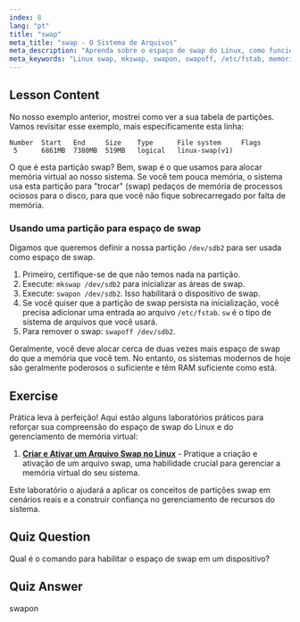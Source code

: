 ```yaml
---
index: 8
lang: "pt"
title: "swap"
meta_title: "swap - O Sistema de Arquivos"
meta_description: "Aprenda sobre o espaço de swap do Linux, como funciona e como criar e gerenciar partições de swap. Otimize o uso da memória do seu sistema com este guia!"
meta_keywords: "Linux swap, mkswap, swapon, swapoff, /etc/fstab, memória virtual, Linux para iniciantes, tutorial de Linux"
---
```


## Lesson Content

No nosso exemplo anterior, mostrei como ver a sua tabela de partições. Vamos revisitar esse exemplo, mais especificamente esta linha:

```
Number  Start   End     Size    Type      File system     Flags
 5      6861MB  7380MB  519MB   logical   linux-swap(v1)
```

O que é esta partição swap? Bem, swap é o que usamos para alocar memória virtual ao nosso sistema. Se você tem pouca memória, o sistema usa esta partição para "trocar" (swap) pedaços de memória de processos ociosos para o disco, para que você não fique sobrecarregado por falta de memória.

### Usando uma partição para espaço de swap

Digamos que queremos definir a nossa partição `/dev/sdb2` para ser usada como espaço de swap.

1. Primeiro, certifique-se de que não temos nada na partição.
2. Execute: `mkswap /dev/sdb2` para inicializar as áreas de swap.
3. Execute: `swapon /dev/sdb2`. Isso habilitará o dispositivo de swap.
4. Se você quiser que a partição de swap persista na inicialização, você precisa adicionar uma entrada ao arquivo `/etc/fstab`. `sw` é o tipo de sistema de arquivos que você usará.
5. Para remover o swap: `swapoff /dev/sdb2`.

Geralmente, você deve alocar cerca de duas vezes mais espaço de swap do que a memória que você tem. No entanto, os sistemas modernos de hoje são geralmente poderosos o suficiente e têm RAM suficiente como está.

## Exercise

Prática leva à perfeição! Aqui estão alguns laboratórios práticos para reforçar sua compreensão do espaço de swap do Linux e do gerenciamento de memória virtual:

1. **[Criar e Ativar um Arquivo Swap no Linux](https://labex.io/pt/labs/comptia-create-and-activate-a-swap-file-in-linux-590858)** - Pratique a criação e ativação de um arquivo swap, uma habilidade crucial para gerenciar a memória virtual do seu sistema.

Este laboratório o ajudará a aplicar os conceitos de partições swap em cenários reais e a construir confiança no gerenciamento de recursos do sistema.

## Quiz Question

Qual é o comando para habilitar o espaço de swap em um dispositivo?

## Quiz Answer

swapon
